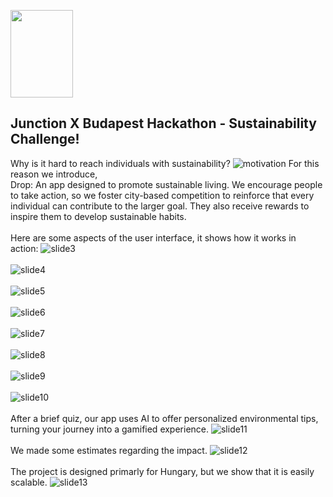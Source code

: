 <img width=100, height=140, src="logo1.svg"></img>
## Junction X Budapest Hackathon - Sustainability Challenge!
Why is it hard to reach individuals with sustainability?
![motivation](slide2.png)
For this reason we introduce,
<br>
Drop: An app designed to promote sustainable living. We encourage people to take action, so we foster city-based competition to reinforce that every individual can contribute to the larger goal. They also receive rewards to inspire them to develop sustainable habits.
<br> <br>
Here are some aspects of the user interface, it shows how it works in action:
![slide3](slide3.png)
<br> <br>
![slide4](slide4.png)
<br> <br>
![slide5](slide5.png)
<br> <br>
![slide6](slide6.png)
<br> <br>
![slide7](slide7.png)
<br> <br>
![slide8](slide8.png)
<br> <br>
![slide9](slide9.png)
<br> <br>
![slide10](slide10.png)
<br> <br>
After a brief quiz, our app uses AI to offer personalized environmental tips, turning your journey into a gamified experience.
![slide11](slide11.png)
<br> <br>
We made some estimates regarding the impact.
![slide12](slide12.png)
<br> <br>
The project is designed primarly for Hungary, but we show that it is easily scalable.
![slide13](slide13.png)